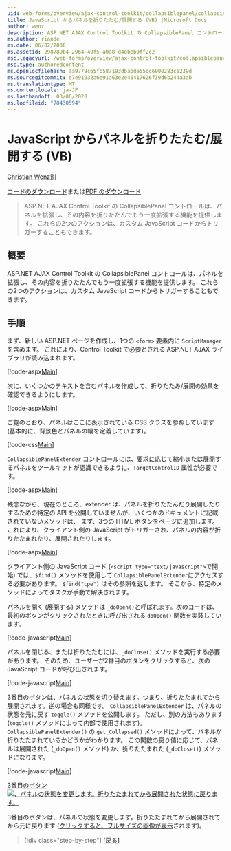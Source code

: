 ```yaml
---
uid: web-forms/overview/ajax-control-toolkit/collapsiblepanel/collapsing-and-expanding-a-panel-from-javascript-vb
title: JavaScript からパネルを折りたたむ/展開する (VB) |Microsoft Docs
author: wenz
description: ASP.NET AJAX Control Toolkit の CollapsiblePanel コントロールは、パネルを拡張し、その内容を折りたたんで展開する機能を提供します...
ms.author: riande
ms.date: 06/02/2008
ms.assetid: 298789b4-2964-49f5-a0a8-d4dbeb9ff2c2
msc.legacyurl: /web-forms/overview/ajax-control-toolkit/collapsiblepanel/collapsing-and-expanding-a-panel-from-javascript-vb
msc.type: authoredcontent
ms.openlocfilehash: aa9779c65fb587193dbabde55cc6900283ce239d
ms.sourcegitcommit: e7e91932a6e91a63e2e46417626f39d6b244a3ab
ms.translationtype: MT
ms.contentlocale: ja-JP
ms.lasthandoff: 03/06/2020
ms.locfileid: "78430594"
---
```

# <a name="collapsing-and-expanding-a-panel-from-javascript-vb"></a>JavaScript からパネルを折りたたむ/展開する (VB)

[Christian Wenz](https://github.com/wenz)別

[コードのダウンロード](https://download.microsoft.com/download/8/a/a/8aab3c3e-de6f-463f-805c-5fda567eef6e/CollapsiblePanel1.vb.zip)または[PDF のダウンロード](https://download.microsoft.com/download/b/6/a/b6ae89ee-df69-4c87-9bfb-ad1eb2b23373/collapsiblepanel1VB.pdf)

> ASP.NET AJAX Control Toolkit の CollapsiblePanel コントロールは、パネルを拡張し、その内容を折りたたんでもう一度拡張する機能を提供します。 これらの2つのアクションは、カスタム JavaScript コードからトリガーすることもできます。

## <a name="overview"></a>概要

ASP.NET AJAX Control Toolkit の CollapsiblePanel コントロールは、パネルを拡張し、その内容を折りたたんでもう一度拡張する機能を提供します。 これらの2つのアクションは、カスタム JavaScript コードからトリガーすることもできます。

## <a name="steps"></a>手順

まず、新しい ASP.NET ページを作成し、1つの `<form>` 要素内に `ScriptManager` を含めます。 これにより、Control Toolkit で必要とされる ASP.NET AJAX ライブラリが読み込まれます。

[!code-aspx[Main](collapsing-and-expanding-a-panel-from-javascript-vb/samples/sample1.aspx)]

次に、いくつかのテキストを含むパネルを作成して、折りたたみ/展開の効果を確認できるようにします。

[!code-aspx[Main](collapsing-and-expanding-a-panel-from-javascript-vb/samples/sample2.aspx)]

ご覧のとおり、パネルはここに表示されている CSS クラスを参照しています (基本的に、背景色とパネルの幅を定義しています)。

[!code-css[Main](collapsing-and-expanding-a-panel-from-javascript-vb/samples/sample3.css)]

`CollapsiblePanelExtender` コントロールには、要求に応じて縮小または展開するパネルをツールキットが認識できるように、`TargetControlID` 属性が必要です。

[!code-aspx[Main](collapsing-and-expanding-a-panel-from-javascript-vb/samples/sample4.aspx)]

残念ながら、現在のところ、extender は、パネルを折りたたんだり展開したりするための特定の API を公開していませんが、いくつかのドキュメントに記載されていないメソッドは、 まず、3つの HTML ボタンをページに追加します。これにより、クライアント側の JavaScript がトリガーされ、パネルの内容が折りたたまれたり、展開されたりします。

[!code-aspx[Main](collapsing-and-expanding-a-panel-from-javascript-vb/samples/sample5.aspx)]

クライアント側の JavaScript コード (`<script type="text/javascript">`で開始) では、`$find()` メソッドを使用して `CollapsiblePanelExtender`にアクセスする必要があります。 `$find("cpe")` はその参照を返します。 そこから、特定のメソッドによってタスクが手動で解決されます。

パネルを開く (展開する) メソッドは `_doOpen()`と呼ばれます。次のコードは、最初のボタンがクリックされたときに呼び出される `doOpen()` 関数を実装しています。

[!code-javascript[Main](collapsing-and-expanding-a-panel-from-javascript-vb/samples/sample6.js)]

パネルを閉じる、または折りたたむには、`_doClose()` メソッドを実行する必要があります。 そのため、ユーザーが2番目のボタンをクリックすると、次の JavaScript コードが呼び出されます。

[!code-javascript[Main](collapsing-and-expanding-a-panel-from-javascript-vb/samples/sample7.js)]

3番目のボタンは、パネルの状態を切り替えます。つまり、折りたたまれてから展開されます。逆の場合も同様です。 `CollapsiblePanelExtender` は、パネルの状態を元に戻す `toggle()` メソッドを公開します。 ただし、別の方法もあります (`toggle()` メソッドによって内部で使用されます)。 `CollapsiblePanelExtender()` の `get_Collapsed()` メソッドによって、パネルが折りたたまれているかどうかがわかります。 この関数の戻り値に応じて、パネルは展開された (`_doOpen()` メソッド) か、折りたたまれた (`_doClose()`) メソッドになります。

[!code-javascript[Main](collapsing-and-expanding-a-panel-from-javascript-vb/samples/sample8.js)]

[3番目のボタン ![、パネルの状態を変更します。折りたたまれてから展開された状態に戻ります。](collapsing-and-expanding-a-panel-from-javascript-vb/_static/image2.png)](collapsing-and-expanding-a-panel-from-javascript-vb/_static/image1.png)

3番目のボタンは、パネルの状態を変更します。折りたたまれてから展開されてから元に戻ります ([クリックすると、フルサイズの画像が表示](collapsing-and-expanding-a-panel-from-javascript-vb/_static/image3.png)されます)。

> [!div class="step-by-step"]
> [[戻る]](collapsing-and-expanding-a-panel-from-javascript-cs.md)
